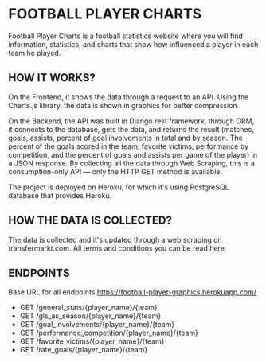 # FOOTBALL PLAYER CHARTS
Football Player Charts is a football statistics website where you will find information, statistics, and charts that show how influenced a player in each team he played.

## HOW IT WORKS?

On the Frontend,  it shows the data through a request to an API. Using the Charts.js library, the data is shown in graphics for better compression.

On the Backend, the API was built in Django rest framework, through ORM, it connects to the database, gets the data, and returns the result (matches, goals, assists, percent of goal involvements in total and by season. The percent of the goals scored in the team, favorite victims, performance by competition, and the percent of goals and assists per game of the player) in a JSON response.
By collecting all the data through Web Scraping, this is a consumption-only API — only the HTTP GET method is available.

The project is deployed on Heroku, for which it's using PostgreSQL database that provides Heroku.

## HOW THE DATA IS COLLECTED?
The data is collected and it's updated through a web scraping on transfermarkt.com. All terms and conditions you can be read here.

## ENDPOINTS

Base URL for all endpoints https://football-player-graphics.herokuapp.com/

* GET /general_stats/{player_name}/{team}
* GET /gls_as_season/{player_name}/{team}
* GET /goal_involvements/{player_name}/{team}
* GET /performance_competition/{player_name}/{team}
* GET /favorite_victims/{player_name}/{team}
* GET /rate_goals/{player_name}/{team}